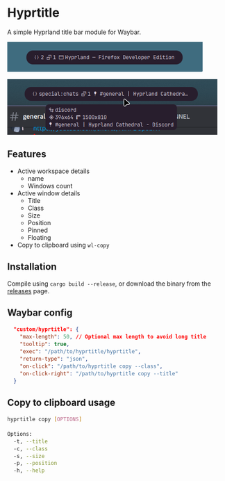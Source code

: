 # Hyprtitle

A simple Hyprland title bar module for Waybar.

![hyprtitle](./assets/hyprtitle_01.png)

![hyprtitle tooltip](./assets/hyprtitle_02.png)

## Features

- Active workspace details
  - name
  - Windows count
- Active window details
  - Title
  - Class
  - Size
  - Position
  - Pinned
  - Floating
- Copy to clipboard using `wl-copy`

## Installation

Compile using `cargo build --release`, or download the binary from the [releases](https://github.com/MrYuto/hyprtitle/releases/latest) page.

## Waybar config

```json
  "custom/hyprtitle": {
    "max-length": 50, // Optional max length to avoid long title
    "tooltip": true,
    "exec": "/path/to/hyprtitle/hyprtitle",
    "return-type": "json",
    "on-click": "/path/to/hyprtitle copy --class",
    "on-click-right": "/path/to/hyprtitle copy --title"
  }
```

## Copy to clipboard usage

```sh
hyprtitle copy [OPTIONS]

Options:
  -t, --title
  -c, --class
  -s, --size
  -p, --position
  -h, --help
```
